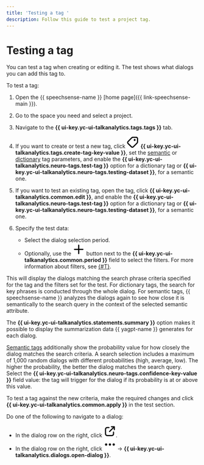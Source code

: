 ```yaml
---
title: 'Testing a tag '
description: Follow this guide to test a project tag.
---
```


# Testing a tag

You can test a tag when creating or editing it. The test shows what dialogs you can add this tag to.

To test a tag:

1. Open the {{ speechsense-name }} [home page]({{ link-speechsense-main }}).
1. Go to the space you need and select a project.
1. Navigate to the **{{ ui-key.yc-ui-talkanalytics.tags.tags }}** tab.
1. If you want to create or test a new tag, click ![icon](../../../../_assets/console-icons/tag.svg) **{{ ui-key.yc-ui-talkanalytics.tags.create-tag-key-value }}**, set the [semantic](./create-sense-tag.md#new-tag) or [dictionary](./create-dictionary-tag.md#new-tag) tag parameters, and enable the **{{ ui-key.yc-ui-talkanalytics.neuro-tags.test-tag }}** option for a dictionary tag or **{{ ui-key.yc-ui-talkanalytics.neuro-tags.testing-dataset }}**, for a semantic one.
1. If you want to test an existing tag, open the tag, click **{{ ui-key.yc-ui-talkanalytics.common.edit }}**, and enable the **{{ ui-key.yc-ui-talkanalytics.neuro-tags.test-tag }}** option for a dictionary tag or **{{ ui-key.yc-ui-talkanalytics.neuro-tags.testing-dataset }}**, for a semantic one.
1. Specify the test data:

    * Select the dialog selection period.
    * Optionally, use the ![icon](../../../../_assets/console-icons/plus.svg) button next to the **{{ ui-key.yc-ui-talkanalytics.common.period }}** field to select the filters. For more information about filters, see [{#T}](../../../../speechsense/concepts/dialogs.md#filters).

This will display the dialogs matching the search phrase criteria specified for the tag and the filters set for the test. For dictionary tags, the search for key phrases is conducted through the whole dialog. For semantic tags, {{ speechsense-name }} analyzes the dialogs again to see how close it is semantically to the search query in the context of the selected semantic attribute.

The **{{ ui-key.yc-ui-talkanalytics.statements.summary }}** option makes it possible to display the summarization data {{ yagpt-name }} generates for each dialog.

[Semantic tags](../../../../speechsense/concepts/tags.md#sense-tags) additionally show the probability value for how closely the dialog matches the search criteria. A search selection includes a maximum of 1,000 random dialogs with different probabilities (high, average, low). The higher the probability, the better the dialog matches the search query. Select the **{{ ui-key.yc-ui-talkanalytics.neuro-tags.confidence-key-value }}** field value: the tag will trigger for the dialog if its probability is at or above this value.

To test a tag against the new criteria, make the required changes and click **{{ ui-key.yc-ui-talkanalytics.common.apply }}** in the test section.

Do one of the following to navigate to a dialog:

* In the dialog row on the right, click ![icon](../../../../_assets/console-icons/arrow-up-right-from-square.svg).
* In the dialog row on the right, click ![icon](../../../../_assets/console-icons/ellipsis.svg) → **{{ ui-key.yc-ui-talkanalytics.dialogs.open-dialog }}**.
